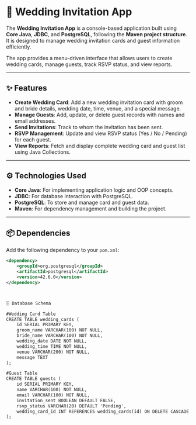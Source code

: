 # 💌 Wedding Invitation App

The **Wedding Invitation App** is a console-based application built using **Core Java**, **JDBC**, and **PostgreSQL**, following the **Maven project structure**. It is designed to manage wedding invitation cards and guest information efficiently.

The app provides a menu-driven interface that allows users to create wedding cards, manage guests, track RSVP status, and view reports.

---

## ✨ Features

- **Create Wedding Card**: Add a new wedding invitation card with groom and bride details, wedding date, time, venue, and a special message.
- **Manage Guests**: Add, update, or delete guest records with names and email addresses.
- **Send Invitations**: Track to whom the invitation has been sent.
- **RSVP Management**: Update and view RSVP status (Yes / No / Pending) for each guest.
- **View Reports**: Fetch and display complete wedding card and guest list using Java Collections.

---

## ⚙️ Technologies Used

- **Core Java**: For implementing application logic and OOP concepts.
- **JDBC**: For database interaction with PostgreSQL.
- **PostgreSQL**: To store and manage card and guest data.
- **Maven**: For dependency management and building the project.

---

## 📦 Dependencies

Add the following dependency to your `pom.xml`:

```xml
<dependency>
    <groupId>org.postgresql</groupId>
    <artifactId>postgresql</artifactId>
    <version>42.6.0</version>
</dependency>



🗄️ Database Schema

#Wedding Card Table
CREATE TABLE wedding_cards (
    id SERIAL PRIMARY KEY,
    groom_name VARCHAR(100) NOT NULL,
    bride_name VARCHAR(100) NOT NULL,
    wedding_date DATE NOT NULL,
    wedding_time TIME NOT NULL,
    venue VARCHAR(200) NOT NULL,
    message TEXT
);

#Guest Table
CREATE TABLE guests (
    id SERIAL PRIMARY KEY,
    name VARCHAR(100) NOT NULL,
    email VARCHAR(100) NOT NULL,
    invitation_sent BOOLEAN DEFAULT FALSE,
    rsvp_status VARCHAR(20) DEFAULT 'Pending',
    wedding_card_id INT REFERENCES wedding_cards(id) ON DELETE CASCADE
);



 









